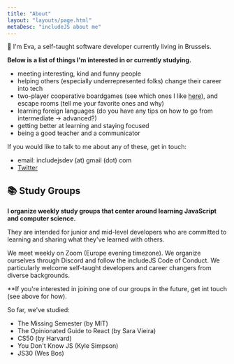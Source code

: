 ```yaml
---
title: "About"
layout: "layouts/page.html"
metaDesc: "includeJS about me"
---
```


👋 I'm Eva, a self-taught software developer currently living in Brussels.

**Below is a list of things I'm interested in or currently studying.**

- meeting interesting, kind and funny people
- helping others (especially underrepresented folks) change their career into tech
- two-player cooperative boardgames (see which ones I like [here](https://boardgame-coop.netlify.app/)), and escape rooms (tell me your favorite ones and why)
- learning foreign languages (do you have any tips on how to go from intermediate -> advanced?)
- getting better at learning and staying focused
- being a good teacher and a communicator

If you would like to talk to me about any of these, get in touch:

- email: includejsdev (at) gmail (dot) com
- [Twitter](https://twitter.com/GirlsCodeMK)

## 📚 Study Groups

**I organize weekly study groups that center around learning JavaScript and computer science.**

They are intended for junior and mid-level developers who are committed to learning and sharing what they've learned with others.

We meet weekly on Zoom (Europe evening timezone). We organize ourselves through Discord and follow the includeJS Code of Conduct. We particularly welcome self-taught developers and career changers from diverse backgrounds.

\*\*If you're interested in joining one of our groups in the future, get int touch (see above for how).

So far, we've studied:

- The Missing Semester (by MIT)
- The Opinionated Guide to React (by Sara Vieira)
- CS50 (by Harvard)
- You Don't Know JS (Kyle Simpson)
- JS30 (Wes Bos)
